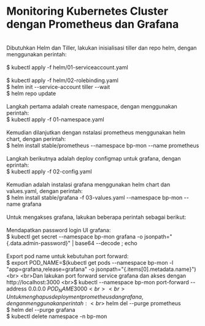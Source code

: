 # Monitoring Kubernetes Cluster dengan Prometheus dan Grafana

<br>Dibutuhkan Helm dan Tiller, lakukan inisialisasi tiller dan repo helm, dengan menggunakan perintah:</br>
<br>$ kubectl apply -f helm/01-serviceaccount.yaml</br>
<br>$ kubectl apply -f helm/02-rolebinding.yaml
<br>$ helm init --service-account tiller --wait
<br>$ helm repo update
<br>
<br>Langkah pertama adalah create namespace, dengan menggunakan perintah:
<br>$ kubectl apply -f 01-namespace.yaml
<br>
<br>Kemudian dilanjutkan dengan nstalasi prometheus menggunakan helm chart, dengan perintah:
<br>$ helm install stable/prometheus --namespace bp-mon --name prometheus
<br>
<br>Langkah berikutnya adalah deploy configmap untuk grafana, dengan eprintah:
<br>$ kubectl apply -f 02-config.yaml
<br>
<br>Kemudian adalah instalasi grafana menggunakan helm chart dan values.yaml, dengan perintah:
<br>$ helm install stable/grafana -f 03-values.yaml --namespace bp-mon --name grafana
<br>
<br>Untuk mengakses grafana, lakukan beberapa perintah sebagai berikut:
<br>
<br>Mendapatkan password login UI grafana:
<br>$ kubectl get secret --namespace bp-mon grafana -o jsonpath="{.data.admin-password}" | base64 --decode ; echo
<br>
<br>Export pod name untuk kebutuhan port forward:
<br>$ export POD_NAME=$(kubectl get pods --namespace bp-mon -l "app=grafana,release=grafana" -o jsonpath="{.items[0].metadata.name}")
<br>
<br>Dan lakukan port forward service grafana dan akses dengan http://localhost:3000
<br>$ kubectl --namespace bp-mon port-forward --address 0.0.0.0 $POD_NAME 3000
<br>
<br>Untuk menghapus deployment prometheus dan grafana, dengan menggunakan perintah:
<br>$ helm del --purge prometheus
<br>$ helm del --purge grafana
<br>$ kubectl delete namespace -n bp-mon
